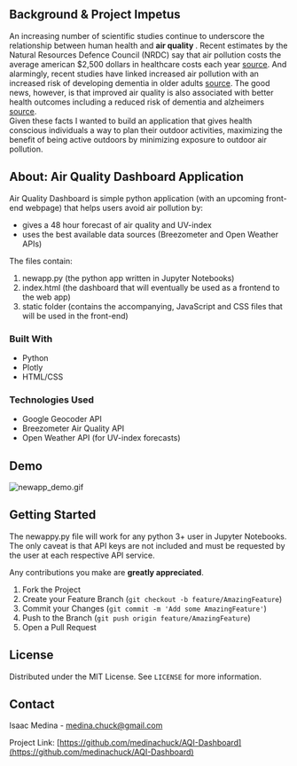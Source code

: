 <!-- Background -->
## Background & Project Impetus
  An increasing number of scientific studies continue to underscore the relationship between human health and <strong> air quality </strong>. Recent estimates by the Natural Resources Defence Council (NRDC) say that air pollution costs the average american $2,500 dollars in healthcare costs each year [source](https://www.reuters.com/business/legal/air-pollution-costs-each-american-2500-year-healthcare-study-2021-05-21/). And alarmingly, recent studies have linked increased air pollution with an increased risk of developing dementia in older adults [source](https://journals.plos.org/plosone/article?id=10.1371/journal.pone.0253253#sec012). The good news, however, is that improved air quality is also associated with better health outcomes including a reduced risk of dementia and alzheimers [source](https://www.aarp.org/health/dementia/info-2021/pollution-brain-health-connection.html). <br>   Given these facts I wanted to build an application that gives health conscious individuals a way to plan their outdoor activities, maximizing the benefit of being active outdoors by minimizing exposure to outdoor air pollution.  

<!-- ABOUT THE PROJECT -->
## About: Air Quality Dashboard Application
Air Quality Dashboard is simple python application (with an upcoming front-end webpage) that helps users avoid air pollution by:
* gives a 48 hour forecast of air quality and UV-index
* uses the best available data sources (Breezometer and Open Weather APIs) 

The files contain: 
1. newapp.py (the python app written in Jupyter Notebooks)
2. index.html (the dashboard that will eventually be used as a frontend to the web app)
3. static folder (contains the accompanying, JavaScript and CSS files that will be used in the front-end)

### Built With 

* Python
* Plotly
* HTML/CSS

### Technologies Used 

* Google Geocoder API
* Breezometer Air Quality API
* Open Weather API (for UV-index forecasts) 

<!-- Demonstration -->
## Demo
![newapp_demo.gif](static/newapp_demo.gif)
<!-- GETTING STARTED -->
## Getting Started
The newappy.py file will work for any python 3+ user in Jupyter Notebooks. The only caveat is that API keys are not included and must be requested by the user at each respective API service.

<!-- CONTRIBUTING -->
Any contributions you make are **greatly appreciated**.

1. Fork the Project
2. Create your Feature Branch (`git checkout -b feature/AmazingFeature`)
3. Commit your Changes (`git commit -m 'Add some AmazingFeature'`)
4. Push to the Branch (`git push origin feature/AmazingFeature`)
5. Open a Pull Request


<!-- LICENSE -->
## License

Distributed under the MIT License. See `LICENSE` for more information.



<!-- CONTACT -->
## Contact

Isaac Medina - medina.chuck@gmail.com

Project Link: [https://github.com/medinachuck/AQI-Dashboard](https://github.com/medinachuck/AQI-Dashboard)
